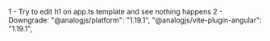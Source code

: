1 - Try to edit h1 on app.ts template and see nothing happens
2 - Downgrade:
    "@analogjs/platform": "1.19.1",
    "@analogjs/vite-plugin-angular": "1.19.1",